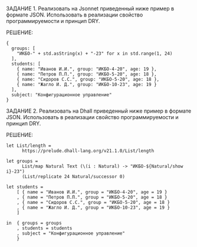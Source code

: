 ЗАДАНИЕ 1. Реализовать на Jsonnet приведенный ниже пример в формате JSON. Использовать в реализации свойство программируемости и принцип DRY.

  РЕШЕНИЕ:
  ~~~
  {
    groups: [
      "ИКБО-" + std.asString(x) + "-23" for x in std.range(1, 24)
    ],
    students: [
      { name: "Иванов И.И.", group: "ИКБО-4-20", age: 19 },
      { name: "Петров П.П.", group: "ИКБО-5-20", age: 18 },
      { name: "Сидоров С.С.", group: "ИКБО-5-20", age: 18 },
      { name: "Жагло И. Д.", group: "ИКБО-10-23", age: 19 }
    ],
    subject: "Конфигурационное управление"
  }
  ~~~

ЗАДАНИЕ 2. Реализовать на Dhall приведенный ниже пример в формате JSON. Использовать в реализации свойство программируемости и принцип DRY.

  РЕШЕНИЕ:
  ~~~
  let List/length =
        https://prelude.dhall-lang.org/v21.1.0/List/length

  let groups =
        List/map Natural Text (\(i : Natural) -> "ИКБО-${Natural/show i}-23")
        (List/replicate 24 Natural/successor 0)
  
  let students =
      [ { name = "Иванов И.И.", group = "ИКБО-4-20", age = 19 }
      , { name = "Петров П.П.", group = "ИКБО-5-20", age = 18 }
      , { name = "Сидоров С.С.", group = "ИКБО-5-20", age = 18 }
      , { name = "Жагло И. Д.", group = "ИКБО-10-23", age = 19 }
      ]
  
  in  { groups = groups
      , students = students
      , subject = "Конфигурационное управление"
      }
  ~~~
